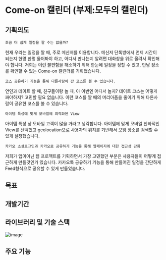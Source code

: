 # Come-on 캘린더 (부제:모두의 캘린더)

기획의도
------

~~~
조금 더 쉽게 일정을 짤 수는 없을까?
~~~
현재 우리는 일정을 짤 때, 주로 메신저를 이용합니다. 메신저 단톡방에서 언제 시간이 되는지 한명 한명 물어봐야 하고, 
어디서 만나는지 알려면 대화창을 위로 올려서 확인해야 합니다. 저희는 이런 불편함을 해소하기 위해 한눈에 일정을 정할 수 있고, 
만남 장소를 확인할 수 있는 Come-on 캘린더를 기획했습니다.

~~~
코스 공유하기 기능을 통해 다른사람이 짠 코스를 볼 수 있습니다.
~~~
연인과 데이트 할 때, 친구들이랑 놀 때, 아 이번엔 어디서 놀지? 데이트 코스는 어떻게 짜야하지? 고민할 필요 없습니다.
이런 코스를 짤 때의 머리아픔을 줄이기 위해 다른사람이 공유한 코스를 볼 수 있습니다.

~~~
아이템 특성에 맞게 모바일에 최적화된 View
~~~
아이템 특성 상 모바일 고객이 많을 거라고 생각합니다. 아이템에 맞게 모바일 친화적인 View를 선택했고
geolocation으로 사용자의 위치를 기반해서 모임 장소를 검색할 수 있게 설정했습니다.

~~~
카카오 소셜로그인과 카카오로 공유하기 기능을 통해 웹페이지에 대한 접근성 강화
~~~
저희가 앱이아닌 웹 프로젝트를 기획하면서 가장 고민했던 부분은 사용자들이 어떻게 접근하게 만들것인가 였습니다.
카카오톡 공유하기 기능을 통해 만들어진 일정을 간단하게 Feed형식으로 공유할 수 있게 만들었습니다.




목표
----




개발기간
---------



라이브러리 및 기술 스택
------------------------
![image](https://user-images.githubusercontent.com/28006318/199502838-889005a8-c56a-4347-b79b-33aa6e5a2055.png)




주요 기능
-------------------
